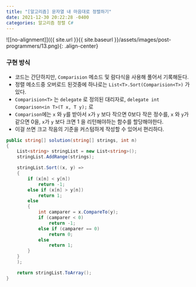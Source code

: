 ```yaml
---
title: "[알고리즘] 문자열 내 마음대로 정렬하기"
date: 2021-12-30 20:22:28 -0400
categories: 알고리즘 정렬 C#
---
```



![[no-alignment]]({{ site.url }}{{ site.baseurl }}/assets/images/post-programmers/13.png){: .align-center}

### 구현 방식

- 코드는 간단하지만, `Comparision` 메소드 및 람다식을 사용해 풀어서 기록해둔다.
- 정렬 메소드중 오버로드 된것중에 하나로는 `List<T>.Sort(Comparision<T>)` 가 있다.
- `Comparision<T>` 는 `delegate` 로 정의된 대리자로, `delegate int Comparison<in T>(T x, T y);` 로 
- `Comparison`에는 `x` 와 `y`를 받아서 `x`가 `y` 보다 작으면 0보다 작은 정수를, `x` 와 `y`가 같으면 0을, `x`가 `y` 보다 크면 1 을 리턴해야하는 함수를 할당해야한다.
- 이걸 쓰면 크고 작음의 기준을 커스텀하게 작성할 수 있어서 편리하다.


```csharp
public string[] solution(string[] strings, int n)
{
    List<string> stringList = new List<string>();
    stringList.AddRange(strings);

    stringList.Sort((x, y) =>
    {
        if (x[n] < y[n])
            return -1;
        else if (x[n] > y[n])
            return 1;
        else
        {
            int camparer = x.CompareTo(y);
            if (camparer < 0)
                return -1;
            else if (camparer == 0)
                return 0;
            else
                return 1;
        }
    }
    );

    return stringList.ToArray();
}
```